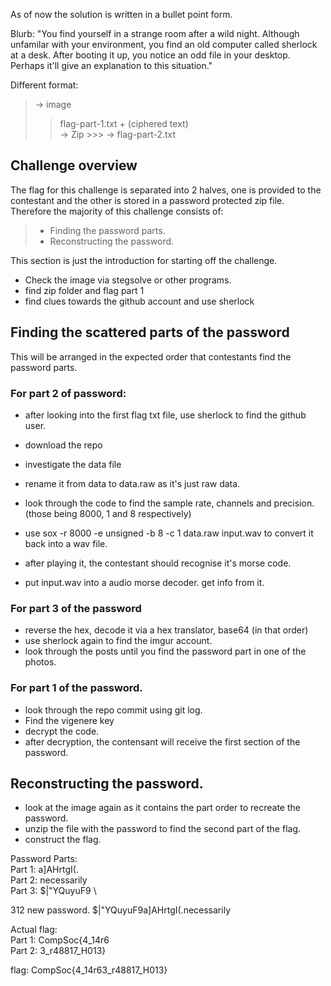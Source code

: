 As of now the solution is written in a bullet point form.

Blurb:
"You find yourself in a strange room after a wild night. Although unfamilar with your environment, you find an old computer called sherlock at a desk. After booting it up, you notice an odd file in your desktop. Perhaps it'll give an explanation to this situation."

Different format: 
> -> image 
   >> flag-part-1.txt + (ciphered text)  
   >> -> Zip 
    >>>    -> flag-part-2.txt

## Challenge overview
The flag for this challenge is separated into 2 halves, one is provided to the contestant and the other is stored in a password protected zip file. Therefore the majority of this challenge consists of:
> * Finding the password parts.
> * Reconstructing the password.

This section is just the introduction for starting off the challenge.
* Check the image via stegsolve or other programs.
* find zip folder and flag part 1
* find clues towards the github account and use sherlock

## Finding the scattered parts of the password
This will be arranged in the expected order that contestants find the password parts.


### For part 2 of password:
* after looking into the first flag txt file, use sherlock to find the github user.
* download the repo
* investigate the data file
* rename it from data to data.raw as it's just raw data.
* look through the code to find the sample rate, channels and precision. (those being 8000, 1 and 8 respectively)

* use sox -r 8000 -e unsigned -b 8 -c 1 data.raw input.wav to convert it back into a wav file.
* after playing it, the contestant should recognise it's morse code.
* put input.wav into a audio morse decoder. get info from it.


### For part 3 of the password

* reverse the hex, decode it via a hex translator, base64 (in that order)
* use sherlock again to find the imgur account.
* look through the posts until you find the password part in one of the photos.


### For part 1 of the password.
* look through the repo commit using git log.
* Find the vigenere key
* decrypt the code.
* after decryption, the contensant will receive the first section of the password.

## Reconstructing the password. 
* look at the image again as it contains the part order to recreate the password.
* unzip the file with the password to find the second part of the flag.
* construct the flag.

Password Parts: \
Part 1: a]AHrtgI(. \
Part 2: necessarily \
Part 3: $|"YQuyuF9 \

312
new password.
$|"YQuyuF9a]AHrtgI(.necessarily

Actual flag: \
Part 1: CompSoc{4_14r6 \
Part 2: 3_r48817_H013} 

flag: CompSoc{4_14r63_r48817_H013}


